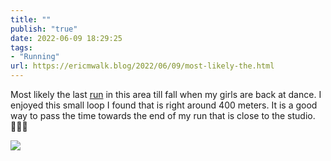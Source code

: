 ```yaml
---
title: ""
publish: "true"
date: 2022-06-09 18:29:25
tags:
- "Running"
url: https://ericmwalk.blog/2022/06/09/most-likely-the.html
---
```

Most likely the last [run](http://www.strava.com/activities/7283078113) in this area till fall when my girls are back at dance. I enjoyed this small loop I found that is right around 400 meters.  It is a good way to pass the time towards the end of my run that is close to the studio. 🏃🏻‍♂️


![](https://ericmwalk.blog/uploads/2022/189ac7ea05.jpg)